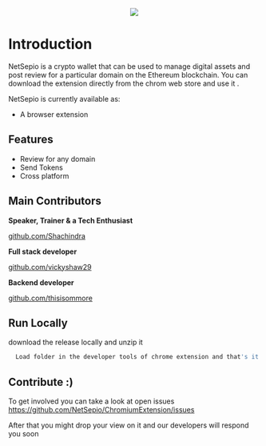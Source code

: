 <p align="center">
<img src="https://user-images.githubusercontent.com/69159515/163665970-6207901c-4c18-4b17-b048-8691d2132832.png"
</p>


# Introduction
NetSepio is a crypto wallet that can be used to manage digital assets and post review for a particular domain on the Ethereum blockchain.
You can download the extension directly from the chrom web store and use it .

NetSepio is currently available as:
- A browser extension

## Features
- Review for any domain 
- Send Tokens
- Cross platform

## Main Contributors
**Speaker, Trainer & a Tech Enthusiast**

[github.com/Shachindra](https://github.com/Shachindra)

**Full stack developer** 

[github.com/vickyshaw29](https://github.com/vickyshaw29)

**Backend developer**

[github.com/thisisommore](https://github.com/thisisommore)
## Run Locally

download the release locally and unzip it

```bash
  Load folder in the developer tools of chrome extension and that's it :)
```
## Contribute :)
To get involved you can take a look at open issues https://github.com/NetSepio/ChromiumExtension/issues

After that you might drop your view on it and our developers will respond you soon

  
  
